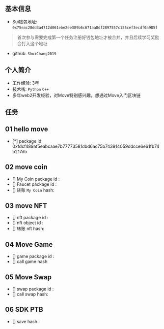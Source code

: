 ## 基本信息
- Sui钱包地址: `0x75eac28dd3a4712d061ebe2ee389b6c671aa8df2897557c155cef3ecdf0a985f`
> 首次参与需要完成第一个任务注册好钱包地址才被合并，并且后续学习奖励会打入这个地址
- github: `ShuiChang2019`

## 个人简介
- 工作经验: 3年
- 技术栈: `Python` `C++`
- 多年web2开发经验，对Move特别感兴趣，想通过Move入门区块链

## 任务

##   01 hello move  
- [*] package id: 0xfdcf489af5eabcaae7b77773581dbd6ac75b743914059ddcce6e61fb74b217db

##   02 move coin
- [] My Coin package id : 
- [] Faucet package id : 
- [] 转账 `My Coin` hash:

##   03 move NFT
- [] nft package id :
- [] nft object id : 
- [] 转账 nft  hash:

##   04 Move Game
- [] game package id :
- [] call game hash:

##   05 Move Swap
- [] swap package id :
- [] call swap hash:

##   06 SDK PTB
- [] save hash :
